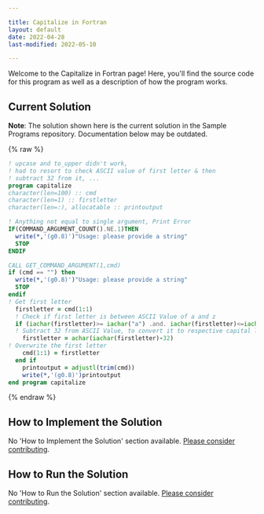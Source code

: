 ```yaml
---

title: Capitalize in Fortran
layout: default
date: 2022-04-28
last-modified: 2022-05-10

---
```


Welcome to the Capitalize in Fortran page! Here, you'll find the source code for this program as well as a description of how the program works.

## Current Solution

**Note**: The solution shown here is the current solution in the Sample Programs repository. Documentation below may be outdated.

{% raw %}

```fortran
! upcase and to_upper didn't work, 
! had to resort to check ASCII value of first letter & then
! subtract 32 from it, ... 
program capitalize
character(len=100) :: cmd
character(len=1) :: firstletter
character(len=:), allocatable :: printoutput

! Anything not equal to single argument, Print Error
IF(COMMAND_ARGUMENT_COUNT().NE.1)THEN
  write(*,'(g0.8)')"Usage: please provide a string"
  STOP
ENDIF

CALL GET_COMMAND_ARGUMENT(1,cmd)
if (cmd == "") then
  write(*,'(g0.8)')"Usage: please provide a string"
  STOP
endif
! Get first letter
  firstletter = cmd(1:1)
  ! Check if first letter is between ASCII Value of a and z
  if (iachar(firstletter)>= iachar("a") .and. iachar(firstletter)<=iachar("z") ) then
  ! Subtract 32 from ASCII Value, to convert it to respective capital letter
    firstletter = achar(iachar(firstletter)-32)
! Overwrite the first letter 
    cmd(1:1) = firstletter
  end if
    printoutput = adjustl(trim(cmd))
    write(*,'(g0.8)')printoutput
end program capitalize
```

{% endraw %}

## How to Implement the Solution

No 'How to Implement the Solution' section available. [Please consider contributing](https://github.com/TheRenegadeCoder/sample-programs-website).

## How to Run the Solution

No 'How to Run the Solution' section available. [Please consider contributing](https://github.com/TheRenegadeCoder/sample-programs-website).